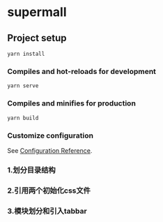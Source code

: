 # supermall

## Project setup
```
yarn install
```

### Compiles and hot-reloads for development
```
yarn serve
```

### Compiles and minifies for production
```
yarn build
```

### Customize configuration
See [Configuration Reference](https://cli.vuejs.org/config/).


### 1.划分目录结构

### 2.引用两个初始化css文件

### 3.模块划分和引入tabbar

